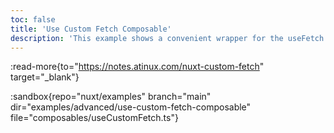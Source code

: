 ```yaml
---
toc: false
title: 'Use Custom Fetch Composable'
description: 'This example shows a convenient wrapper for the useFetch composable from nuxt. It allows you to customize the fetch request with default values and user authentication token.'
---
```


:read-more{to="https://notes.atinux.com/nuxt-custom-fetch" target="_blank"}

:sandbox{repo="nuxt/examples" branch="main" dir="examples/advanced/use-custom-fetch-composable" file="composables/useCustomFetch.ts"}

